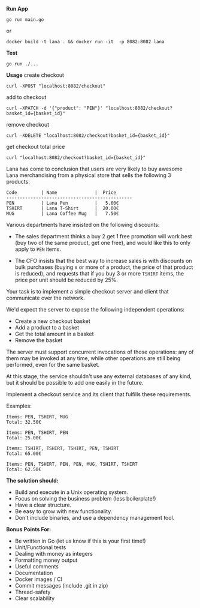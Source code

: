**Run App**
```
go run main.go
```
or
```
docker build -t lana . && docker run -it  -p 8082:8082 lana
```

**Test**
```
go run ./...
```

**Usage**
create checkout
```
curl -XPOST "localhost:8082/checkout"
```
add to checkout
```
curl -XPATCH -d '{"product": "PEN"}' "localhost:8082/checkout?basket_id={basket_id}"
```
remove checkout
```
curl -XDELETE "localhost:8082/checkout?basket_id={basket_id}"
```
get checkout total price
```
curl "localhost:8082/checkout?basket_id={basket_id}"
```



Lana has come to conclusion that users are very likely to buy awesome Lana merchandising from a physical store that sells the following 3 products:

```
Code         | Name              |  Price
-----------------------------------------------
PEN          | Lana Pen          |   5.00€
TSHIRT       | Lana T-Shirt      |  20.00€
MUG          | Lana Coffee Mug   |   7.50€
```

Various departments have insisted on the following discounts:

 * The sales department thinks a buy 2 get 1 free promotion will work best (buy two of the same product, get one free), and would like this to only apply to `PEN` items.

 * The CFO insists that the best way to increase sales is with discounts on bulk purchases (buying x or more of a product, the price of that product is reduced), and requests that if you buy 3 or more `TSHIRT` items, the price per unit should be reduced by 25%.

Your task is to implement a simple checkout server and client that communicate over the network.

We'd expect the server to expose the following independent operations:

- Create a new checkout basket
- Add a product to a basket
- Get the total amount in a basket
- Remove the basket

The server must support concurrent invocations of those operations: any of them may be invoked at any time, while other operations are still being performed, even for the same basket.

At this stage, the service shouldn't use any external databases of any kind, but it should be possible to add one easily in the future.

Implement a checkout service and its client that fulfills these requirements.

Examples:

    Items: PEN, TSHIRT, MUG
    Total: 32.50€

    Items: PEN, TSHIRT, PEN
    Total: 25.00€

    Items: TSHIRT, TSHIRT, TSHIRT, PEN, TSHIRT
    Total: 65.00€

    Items: PEN, TSHIRT, PEN, PEN, MUG, TSHIRT, TSHIRT
    Total: 62.50€

**The solution should:**

- Build and execute in a Unix operating system.
- Focus on solving the business problem (less boilerplate!)
- Have a clear structure.
- Be easy to grow with new functionality.
- Don't include binaries, and use a dependency management tool.

**Bonus Points For:**

- Be written in Go (let us know if this is your first time!)
- Unit/Functional tests
- Dealing with money as integers
- Formatting money output
- Useful comments
- Documentation
- Docker images / CI
- Commit messages (include .git in zip)
- Thread-safety
- Clear scalability



